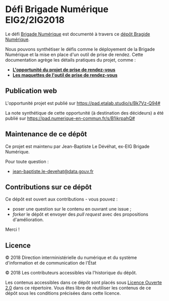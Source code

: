 # Défi Brigade Numérique EIG2/2IG2018

Le défi [Brigade Numérique](https://entrepreneur-interet-general.etalab.gouv.fr/defis/2018/brigadenumerique.html) est documenté à travers ce [dépôt Bragide Numérique](https://github.com/entrepreneur-interet-general/brigade-numerique). 

Nous pouvons synthétiser le défis comme le déployement de la Brigade Numérique et la mise en place d'un outil de prise de rendez. Cette documentation agrège les détails pratiques du projet, comme :

- **[L'opportunité du projet de prise de rendez-vous](opportunite-projet.md)**
- **[Les maquettes de l'outil de prise de rendez-vous](Prise_RDV/Maquettes/PriseRDV-SP.sketch)**

## Publication web

L'opportunité projet est publié sur https://pad.etalab.studio/s/Bk7Vz-Q94#

La note synthétique de cette opportunité (à destination des décideurs) a été publié sur https://pad.numerique-en-commun.fr/s/B1ikrpahQ#

## Maintenance de ce dépôt

Ce projet est maintenu par Jean-Baptiste Le Dévéhat, ex-EIG Brigade Numérique.

Pour toute question : 

- [jean-baptiste.le-devehat@data.gouv.fr](mailto:jean-baptiste.le-devehat@data.gouv.fr)

## Contributions sur ce dépôt

Ce dépôt est ouvert aux contributions - vous pouvez :

- poser une question sur le contenu en ouvrant une issue ;
- *forker* le dépôt et envoyer des *pull request* avec des propositions d'amélioration.

Merci !

## Licence

© 2018 Direction interministérielle du numérique et du système d'information et de communication de l'État

© 2018 Les contributeurs accessibles via l'historique du dépôt.

Les contenus accessibles dans ce dépôt sont placés sous [Licence Ouverte 2.0](LICENSE.md) dans ce répertoire. Vous êtes libre de réutiliser les contenus de ce dépôt sous les conditions précisées dans cette licence.

